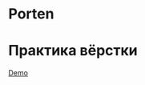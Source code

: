 # Porten

# Практика вёрстки #

[Demo](https://https://hades-corp.github.io/Porten/ "Flex practice") 